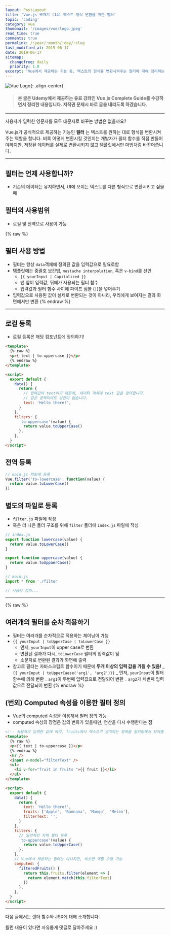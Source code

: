 ```yaml
---
layout: PostLayout
title: 'Vue.js 뽀개기 (14) 텍스트 형식 변환을 위한 필터'
topic: 'coding'
category: vue
thumbnail: '/images/vue/logo.jpeg'
read_time: true
comments: true
permalink: /:year/:month/:day/:slug
last_modified_at: 2019-06-17
date: 2019-06-17
sitemap:
  changefreq: daily
  priority: 1.0
excerpt: 'Vue에서 제공하는 기능 중, 텍스트의 형식을 변환시켜주는 필터에 대해 정리하는 글입니다.'
---
```


![Vue Logo](https://github.com/chansbro/chansbro.github.io/blob/master/assets/images/vue_logo.jpeg?raw=true){: .align-center}

> #### 본 글은 Udemy에서 제공하는 유료 강좌인 Vue.js Complete Guide를 수강하면서 정리한 내용입니다. 저작권 문제시 바로 글을 내리도록 하겠습니다.

---

사용자가 입력한 영문자를 모두 대문자로 바꾸는 방법은 없을까요?

Vue.js가 공식적으로 제공하는 기능인 **필터** 는 텍스트를 원하는 대로 형식을 변환시켜주는 역할을 합니다. 비록 어떻게 변환시킬 것인지는 개발자가 필터 함수를 직접 만들어야하지만, 저장된 데이터를 실제로 변환시키지 않고 템플릿에서만 마법처럼 바꾸어줍니다.

---

## 필터는 언제 사용합니까?

- 기존의 데이터는 유지하면서, UI에 보이는 텍스트를 다른 형식으로 변환시키고 싶을때

## 필터의 사용범위

- 로컬 및 전역으로 사용이 가능

{% raw %}

## 필터 사용 방법

- 필터는 항상 `data`객체에 정의된 값을 입력값으로 필요로함
- 템플릿에는 중괄호 보간법, `mustache interpolation`, 혹은 `v-bind`를 선언
  - `{{ yourInput | Capitalized }}`
  - 맨 앞이 입력값, 뒤에가 사용되는 필터 함수
  - 입력값과 필터 함수 사이에 파이프 심볼 (`|`)을 넣어주기
- 입력값으로 사용된 값이 실제로 변환되는 것이 아니라, 우리에게 보여지는 결과 화면에서만 변환
  {% endraw %}

---

## 로컬 등록

- 로컬 등록은 해당 컴포넌트에 정의하기!

```html
<template>
  {% raw %}
  <p>{ text | to-uppercase }}</p>
  {% endraw %}
</template>

<script>
  export default {
    data() {
      return {
        // 입력값이 text이기 때문에, 데이터 객체에 text 값을 정의합니다.
        // 값은 공백이여도 상관이 없습니다.
        text: 'Hello there!',
      }
    },
    filters: {
      'to-uppercase'(value) {
        return value.toUpperCase()
      },
    },
  }
</script>
```

## 전역 등록

```js
// main.js 파일에 등록
Vue.filter('to-lowercase', function(value) {
  return value.toLowerCase()
})
```

## 별도의 파일로 등록

- `filter.js` 파일에 작성
- 혹은 더 나은 폴더 구조를 위해 `filter` 폴더에 `index.js` 파일에 작성

```js
// index.js
export function lowercase(value) {
  return value.toLowerCase()
}

export function uppercase(value) {
  return value.toUppaerCase()
}
```

```js
// main.js
import * from './filter

// 사용자 정의...

```

---

{% raw %}

## 여러개의 필터를 순차 적용하기

- 필터는 여러개를 순차적으로 적용하는 체이닝이 가능
- `{{ yourInput | toUpperCase | toLowerCase }}`
  - 먼저, `yourInput`이 upper case로 변환
  - 변환된 결과가 다시, `toLowerCase` 필터의 입력값이 됨
  - 소문자로 변환된 결과가 화면에 출력
- 참고로 필터는 자바스크립트 함수이기 때문에 **두개 이상의 입력 값을 가질 수 있음!**
  _ `{{ yourInput | toUpperCaese('arg1', 'arg2')}}`
  _ 먼저, `yourInput`이 필터 함수에 의해 변환
  _ `arg1`이 두번째 입력값으로 전달되어 변환
  _ `arg2`가 세번째 입력값으로 전달되어 변환
  {% endraw %}

## (번외) Computed 속성을 이용한 필터 정의

- Vue의 computed 속성을 이용해서 필터 정의 가능
- computed 속성의 장점은 값의 변화가 있을때만, 연산을 다시 수행한다는 점

```html
<!-- 사용자가 입력한 값에 따라, fruits에서 텍스트가 일치하는 항목을 필터링해서 보여줌 -->
<template>
  {% raw %}
  <p>{{ text | to-uppercase }}</p>
  {% endraw %}
  <hr />
  <input v-model="filterText" />
  <ul>
    <li v-for="fruit in fruits ">{{ fruit }}</li>
  </ul>
</template>

<script>
  export default {
    data() {
      return {
        text: 'Hello there!',
        fruits: ['Apple', 'Bannana', 'Mango', 'Melon'],
        filterText: '',
      }
    },
    filters: {
      // 일반적인 지역 필터 등록
      'to-uppercase'(value) {
        return value.toUpperCase()
      },
    },
    // Vue에서 제공하는 필터는 아니지만, 비슷한 역할 수행 가능
    computed: {
      filteredFruits() {
        return this.fruits.filter(element => {
          return element.match(this.filterText)
        })
      },
    },
  }
</script>
```

---

다음 글에서는 렌더 함수와 JSX에 대해 소개합니다.

틀린 내용이 있다면 자유롭게 댓글로 달아주세요 :)
